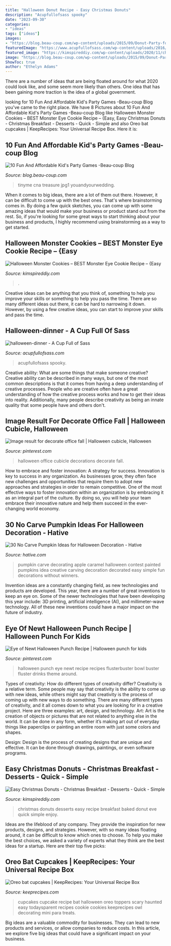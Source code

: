 ```yaml
---
title: "Halloween Donut Recipe - Easy Christmas Donuts"
description: "Acupfullofsass spooky"
date: "2023-09-30"
categories:
- "ideas"
tags: ["ideas"]
images:
- "https://blog.beau-coup.com/wp-content/uploads/2015/09/Donut-Party-for-Kids-TheChic11.jpg1_.jpg"
featuredImage: "https://www.acupfullofsass.com/wp-content/uploads/2016/10/halloween-dinner-1100x1467.jpg"
featured_image: "https://kimspireddiy.com/wp-content/uploads/2020/11/christmas-eve-donuts-84.jpg"
image: "https://blog.beau-coup.com/wp-content/uploads/2015/09/Donut-Party-for-Kids-TheChic11.jpg1_.jpg"
ShowToc: true
author: "Ethelyn Adams"
---
```



There are a number of ideas that are being floated around for what 2020 could look like, and some seem more likely than others. One idea that has been gaining more traction is the idea of a global government.

	

		
looking for 10 Fun And Affordable Kid&#039;s Party Games -Beau-coup Blog you've came to the right place. We have 8 Pictures about 10 Fun And Affordable Kid&#039;s Party Games -Beau-coup Blog like Halloween Monster Cookies – BEST Monster Eye Cookie Recipe – {Easy, Easy Christmas Donuts - Christmas Breakfast - Desserts - Quick - Simple and also Oreo bat cupcakes | KeepRecipes: Your Universal Recipe Box. Here it is:
		
    
## 10 Fun And Affordable Kid&#039;s Party Games -Beau-coup Blog

<img loading=lazy src="https://blog.beau-coup.com/wp-content/uploads/2015/09/Donut-Party-for-Kids-TheChic11.jpg1_.jpg" onerror="this.onerror=null;this.src='https://tse2.mm.bing.net/th?id=OIP.EnXf_0D3KdVELTxl9zFJBgHaKp&amp;pid=15.1';" alt="10 Fun And Affordable Kid&#039;s Party Games -Beau-coup Blog">

_Source: blog.beau-coup.com_

>tinyme cna treasure jpg1 youandyourwedding. 

	

When it comes to big ideas, there are a lot of them out there. However, it can be difficult to come up with the best ones. That's where brainstorming comes in. By doing a few quick sketches, you can come up with some amazing ideas that would make your business or product stand out from the rest. So, if you're looking for some great ways to start thinking about your business and products, I highly recommend using brainstorming as a way to get started.

    
## Halloween Monster Cookies – BEST Monster Eye Cookie Recipe – {Easy

<img loading=lazy src="https://kimspireddiy.com/wp-content/uploads/2020/08/halloween-monster-cookies-3.jpg" onerror="this.onerror=null;this.src='https://tse2.mm.bing.net/th?id=OIP.cXIJxUr5Oj_pOyZfsviGiAHaLH&amp;pid=15.1';" alt="Halloween Monster Cookies – BEST Monster Eye Cookie Recipe – {Easy">

_Source: kimspireddiy.com_

>. 

	

Creative ideas can be anything that you think of, something to help you improve your skills or something to help you pass the time. There are so many different ideas out there, it can be hard to narrowing it down. However, by using a few creative ideas, you can start to improve your skills and pass the time.

    
## Halloween-dinner - A Cup Full Of Sass

<img loading=lazy src="https://www.acupfullofsass.com/wp-content/uploads/2016/10/halloween-dinner-1100x1467.jpg" onerror="this.onerror=null;this.src='https://tse3.mm.bing.net/th?id=OIP.mJvoctbb5dnc2JZj_PRuoQHaJ4&amp;pid=15.1';" alt="halloween-dinner - A Cup Full of Sass">

_Source: acupfullofsass.com_

>acupfullofsass spooky. 

	

Creative ability: What are some things that make someone creative?
Creative ability can be described in many ways, but one of the most common descriptions is that it comes from having a deep understanding of creative processes. People who are creative often have a great understanding of how the creative process works and how to get their ideas into reality. Additionally, many people describe creativity as being an innate quality that some people have and others don't.

    
## Image Result For Decorate Office Fall | Halloween Cubicle, Halloween

<img loading=lazy src="https://i.pinimg.com/736x/40/ef/07/40ef079f04badb237fa83daaf058f3e8.jpg" onerror="this.onerror=null;this.src='https://tse4.mm.bing.net/th?id=OIP.RtrMNcZXhNra019kNQ9DIAHaJ3&amp;pid=15.1';" alt="Image result for decorate office fall | Halloween cubicle, Halloween">

_Source: pinterest.com_

>halloween office cubicle decorations decorate fall. 

	

How to embrace and foster innovation: A strategy for success.
Innovation is key to success in any organization. As businesses grow, they often face new challenges and opportunities that require them to adopt new approaches and strategies in order to remain competitive. One of the most effective ways to foster innovation within an organization is by embracing it as an integral part of the culture. By doing so, you will help your team embrace their innovative nature and help them succeed in the ever-changing world economy.

    
## 30 No Carve Pumpkin Ideas For Halloween Decoration - Hative

<img loading=lazy src="http://hative.com/wp-content/uploads/2014/10/no-carve-pumpkin-ideas/4-caramel-apple.jpg" onerror="this.onerror=null;this.src='https://tse1.mm.bing.net/th?id=OIP.ZVifJVHUjIqDMw6u-qCJdAHaJ4&amp;pid=15.1';" alt="30 No Carve Pumpkin Ideas for Halloween Decoration - Hative">

_Source: hative.com_

>pumpkin carve decorating apple caramel halloween contest painted pumpkins idea creative carving decoration decorated easy simple fun decorations without winners. 

	

Invention ideas are a constantly changing field, as new technologies and products are developed. This year, there are a number of great inventions to keep an eye on. Some of the newer technologies that have been developing this year include: 3D printing, artificial intelligence (AI), and millimeter-wave technology. All of these new inventions could have a major impact on the future of industry.

    
## Eye Of Newt Halloween Punch Recipe | Halloween Punch For Kids

<img loading=lazy src="https://i.pinimg.com/736x/e7/74/c6/e774c6f3f26255b7a9f798e061f246c9--punch-recipes-halloween-punch.jpg" onerror="this.onerror=null;this.src='https://tse4.mm.bing.net/th?id=OIP.mSmuUDfXteDZVTvIUPVtaQHaLH&amp;pid=15.1';" alt="Eye of Newt Halloween Punch Recipe | Halloween punch for kids">

_Source: pinterest.com_

>halloween punch eye newt recipe recipes flusterbuster bowl buster fluster drinks theme around. 

	

Types of creativity: How do different types of creativity differ?
Creativity is a relative term. Some people may say that creativity is the ability to come up with new ideas, while others might say that creativity is the process of coming up with new ways to do something. There are many different types of creativity, and it all comes down to what you are looking for in a creative project. Here are three examples: art, design, and technology.
Art: Art is the creation of objects or pictures that are not related to anything else in the world. It can be done in any form, whether it’s making art out of everyday things like paperclips or painting an entire room with just some colors and shapes.

Design: Design is the process of creating designs that are unique and effective. It can be done through drawings, paintings, or even software programs.

    
## Easy Christmas Donuts - Christmas Breakfast - Desserts - Quick - Simple

<img loading=lazy src="https://kimspireddiy.com/wp-content/uploads/2020/11/christmas-eve-donuts-84.jpg" onerror="this.onerror=null;this.src='https://tse4.mm.bing.net/th?id=OIP.0l4J5TaomlWLyFvbsFOmQgHaJW&amp;pid=15.1';" alt="Easy Christmas Donuts - Christmas Breakfast - Desserts - Quick - Simple">

_Source: kimspireddiy.com_

>christmas donuts desserts easy recipe breakfast baked donut eve quick simple enjoy. 

	

Ideas are the lifeblood of any company. They provide the inspiration for new products, designs, and strategies. However, with so many ideas floating around, it can be difficult to know which ones to choose. To help you make the best choices, we asked a variety of experts what they think are the best ideas for a startup. Here are their top five picks: 

    
## Oreo Bat Cupcakes | KeepRecipes: Your Universal Recipe Box

<img loading=lazy src="http://keeprecipes.com/sites/keeprecipes/files/19758_1352577509_0.jpg" onerror="this.onerror=null;this.src='https://tse4.mm.bing.net/th?id=OIP.WXSHiipSGtRL5btxHlwNRQHaHa&amp;pid=15.1';" alt="Oreo bat cupcakes | KeepRecipes: Your Universal Recipe Box">

_Source: keeprecipes.com_

>cupcakes cupcake recipe bat halloween oreo toppers scary haunted easy todaysparent recipes cookie cookies keeprecipes owl decorating mini para treats. 

	

Big ideas are a valuable commodity for businesses. They can lead to new products and services, or allow companies to reduce costs. In this article, we explore five big ideas that could have a significant impact on your business.

